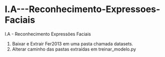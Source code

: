 # I.A---Reconhecimento-Expressoes-Faciais
I.A - Reconhecimento Expressões Faciais

1. Baixar e Extrair Fer2013 em uma pasta chamada datasets.
2. Alterar caminho das pastas extraídas em treinar_modelo.py
